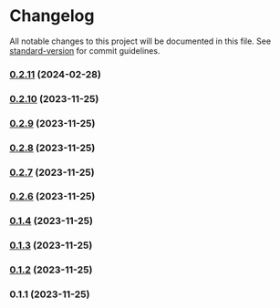 # Changelog

All notable changes to this project will be documented in this file. See [standard-version](https://github.com/conventional-changelog/standard-version) for commit guidelines.

### [0.2.11](https://github.com/rubakas/fractio-rem/compare/v0.2.10...v0.2.11) (2024-02-28)

### [0.2.10](https://github.com/rubakas/fractio-rem/compare/v0.2.9...v0.2.10) (2023-11-25)

### [0.2.9](https://github.com/rubakas/fractio-rem/compare/v0.2.8...v0.2.9) (2023-11-25)

### [0.2.8](https://github.com/rubakas/fractio-rem/compare/v0.2.7...v0.2.8) (2023-11-25)

### [0.2.7](https://github.com/andriytyurnikov/fractio-rem/compare/v0.2.6...v0.2.7) (2023-11-25)

### [0.2.6](https://github.com/andriytyurnikov/fractio-rem/compare/v0.1.4...v0.2.6) (2023-11-25)

### [0.1.4](https://github.com/andriytyurnikov/fractio-rem/compare/v0.1.3...v0.1.4) (2023-11-25)

### [0.1.3](https://github.com/andriytyurnikov/fractio-rem/compare/v0.1.2...v0.1.3) (2023-11-25)

### [0.1.2](https://github.com/andriytyurnikov/fractio-rem/compare/v0.1.1...v0.1.2) (2023-11-25)

### 0.1.1 (2023-11-25)
